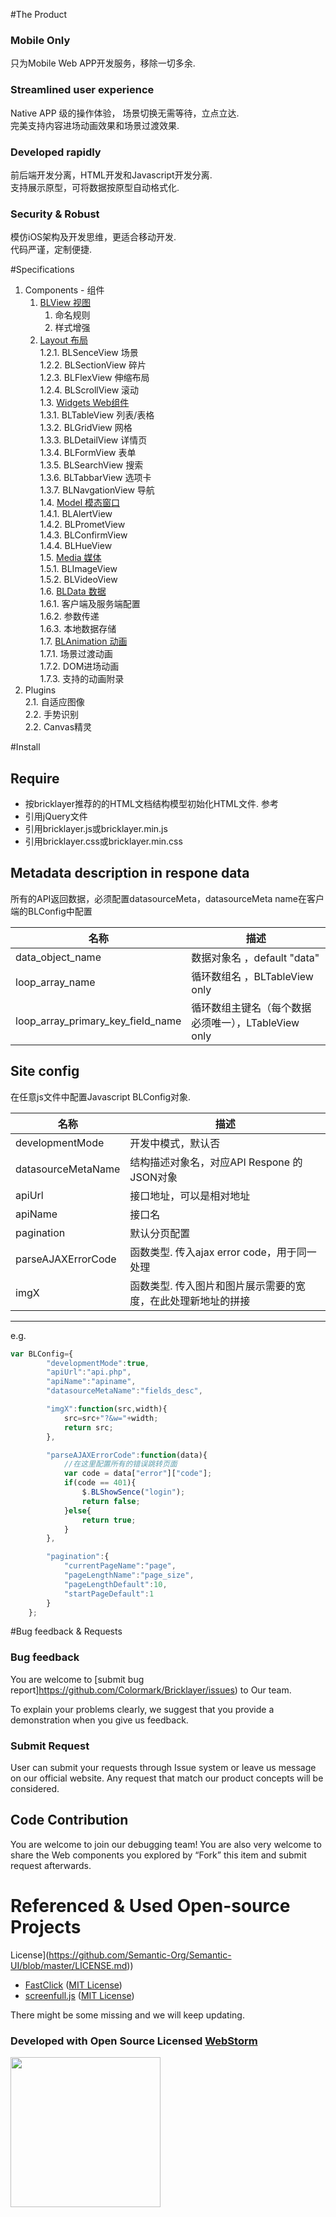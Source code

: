 #The Product

### Mobile Only

只为Mobile Web APP开发服务，移除一切多余.


### Streamlined user experience

Native APP 级的操作体验， 场景切换无需等待，立点立达.  
完美支持内容进场动画效果和场景过渡效果.


### Developed rapidly

前后端开发分离，HTML开发和Javascript开发分离.  
支持展示原型，可将数据按原型自动格式化.  


### Security & Robust 

模仿iOS架构及开发思维，更适合移动开发.  
代码严谨，定制便捷.  



#Specifications  

1. Components - 组件  
   1. [BLView 视图](https://github.com/Colormark/Bricklayer/wiki/BLView)  
      1. 命名规则  
      1. 样式增强  
   1. [Layout 布局](https://github.com/Colormark/Bricklayer/wiki/BLLayout)  
      1.2.1. BLSenceView 场景  
      1.2.2. BLSectionView 碎片  
      1.2.3. BLFlexView 伸缩布局  
      1.2.4. BLScrollView 滚动  
   1.3. [Widgets Web组件](https://github.com/Colormark/Bricklayer/wiki/BLGadget)  
      1.3.1. BLTableView 列表/表格  
      1.3.2. BLGridView 网格  
      1.3.3. BLDetailView 详情页  
      1.3.4. BLFormView 表单  
      1.3.5. BLSearchView 搜索  
      1.3.6. BLTabbarView 选项卡  
      1.3.7. BLNavgationView 导航  
   1.4. [Model 模态窗口](https://github.com/Colormark/Bricklayer/wiki/BLModel)  
      1.4.1. BLAlertView  
      1.4.2. BLPrometView  
      1.4.3. BLConfirmView  
      1.4.4. BLHueView  
   1.5. [Media 媒体](https://github.com/Colormark/Bricklayer/wiki/BLMedia)  
      1.5.1. BLImageView  
      1.5.2. BLVideoView  
   1.6. [BLData 数据](https://github.com/Colormark/Bricklayer/wiki/BLData)  
      1.6.1. 客户端及服务端配置  
      1.6.2. 参数传递  
   1.6.3. 本地数据存储  
   1.7. [BLAnimation 动画](https://github.com/Colormark/Bricklayer/wiki/BLAnimation)  
      1.7.1. 场景过渡动画  
      1.7.2. DOM进场动画  
      1.7.3. 支持的动画附录  
2. Plugins  
   2.1. 自适应图像  
   2.2. 手势识别  
   2.2. Canvas精灵  
	 
#Install

## Require

* 按bricklayer推荐的的HTML文档结构模型初始化HTML文件. 参考
* 引用jQuery文件
* 引用bricklayer.js或bricklayer.min.js
* 引用bricklayer.css或bricklayer.min.css

## Metadata description in respone data 

所有的API返回数据，必须配置datasourceMeta，datasourceMeta name在客户端的BLConfig中配置

名称  | 描述
------------- | -------------
data_object_name                     | 数据对象名 ，default "data"
loop_array_name                      | 循环数组名  ，BLTableView only
loop_array_primary_key_field_name    | 循环数组主键名（每个数据必须唯一），LTableView only
  

## Site config  

在任意js文件中配置Javascript BLConfig对象.

名称  | 描述
------------- | -------------
developmentMode       | 开发中模式，默认否
datasourceMetaName    | 结构描述对象名，对应API Respone 的JSON对象
apiUrl                | 接口地址，可以是相对地址
apiName               | 接口名
pagination            | 默认分页配置
parseAJAXErrorCode    | 函数类型. 传入ajax error code，用于同一处理
imgX                  | 函数类型. 传入图片和图片展示需要的宽度，在此处理新地址的拼接

-----------------------------
e.g.
```javascript
var BLConfig={
		"developmentMode":true,
		"apiUrl":"api.php",
		"apiName":"apiname",
		"datasourceMetaName":"fields_desc",

		"imgX":function(src,width){
			src=src+"?&w="+width;
			return src;
		},

		"parseAJAXErrorCode":function(data){
			//在这里配置所有的错误跳转页面
			var code = data["error"]["code"];
			if(code == 401){
				$.BLShowSence("login");
				return false;
			}else{
				return true;
			}
		},

		"pagination":{
			"currentPageName":"page",
			"pageLengthName":"page_size",
			"pageLengthDefault":10,
			"startPageDefault":1
		}
	};

```

#Bug feedback & Requests

### Bug feedback

You are welcome to [submit bug report]https://github.com/Colormark/Bricklayer/issues) to Our team.

To explain your problems clearly, we suggest that you provide a demonstration when you give us feedback.

### Submit Request

User can submit your requests through Issue system or leave us message on our official website. Any request that match our product concepts will be considered.


## Code Contribution

You are welcome to join our debugging team! You are also very welcome to share the Web components you explored by “Fork” this item and submit request afterwards.

# Referenced & Used Open-source Projects
License](https://github.com/Semantic-Org/Semantic-UI/blob/master/LICENSE.md))
* [FastClick](https://github.com/ftlabs/fastclick) ([MIT
License](https://github.com/ftlabs/fastclick/blob/master/LICENSE))
* [screenfull.js](https://github.com/sindresorhus/screenfull.js) ([MIT
License](https://github.com/sindresorhus/screenfull.js/blob/gh-pages/license))

There might be some missing and we will keep updating.

### Developed with Open Source Licensed [WebStorm](http://www.jetbrains.com/webstorm/)

<a href="http://www.jetbrains.com/webstorm/" target="_blank">
<img src="http://ww1.sinaimg.cn/large/005yyi5Jjw1elpp6svs2eg30k004i3ye.gif" width="240" />
</a>

